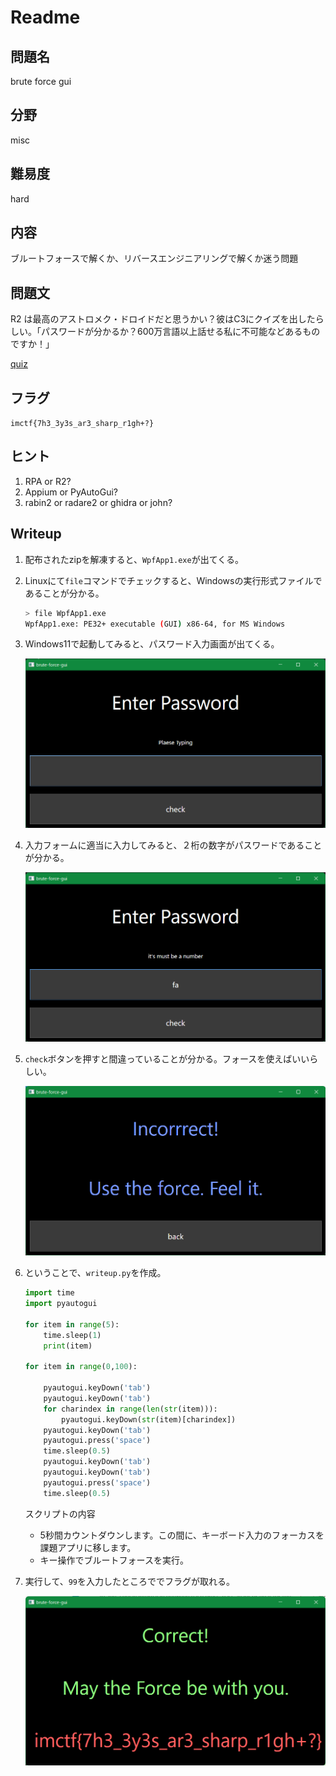 # Readme

## 問題名

brute force gui

## 分野

misc

## 難易度

hard

## 内容

ブルートフォースで解くか、リバースエンジニアリングで解くか迷う問題

## 問題文

R2 は最高のアストロメク・ドロイドだと思うかい？彼はC3にクイズを出したらしい。「パスワードが分かるか？600万言語以上話せる私に不可能などあるものですか！」

[quiz](./dist/brute-force-gui.zip)

## フラグ

`imctf{7h3_3y3s_ar3_sharp_r1gh+?}`

## ヒント

1. RPA or R2?
1. Appium or PyAutoGui?
1. rabin2 or radare2 or ghidra or john?

## Writeup

1. 配布されたzipを解凍すると、`WpfApp1.exe`が出てくる。
1. Linuxにて`file`コマンドでチェックすると、Windowsの実行形式ファイルであることが分かる。

    ```sh
    > file WpfApp1.exe
    WpfApp1.exe: PE32+ executable (GUI) x86-64, for MS Windows
    ```

1. Windows11で起動してみると、パスワード入力画面が出てくる。

    ![img1](./img/1.png)

1. 入力フォームに適当に入力してみると、２桁の数字がパスワードであることが分かる。

    ![img2](./img/2.png)

1. `check`ボタンを押すと間違っていることが分かる。フォースを使えばいいらしい。

    ![img3](./img/3.png)

1. ということで、`writeup.py`を作成。

    ```py
    import time
    import pyautogui

    for item in range(5):
        time.sleep(1)
        print(item)

    for item in range(0,100):
        
        pyautogui.keyDown('tab')
        pyautogui.keyDown('tab')
        for charindex in range(len(str(item))):
            pyautogui.keyDown(str(item)[charindex])
        pyautogui.keyDown('tab')
        pyautogui.press('space')
        time.sleep(0.5)
        pyautogui.keyDown('tab')
        pyautogui.keyDown('tab')
        pyautogui.press('space')
        time.sleep(0.5)
    ```

    スクリプトの内容

    - 5秒間カウントダウンします。この間に、キーボード入力のフォーカスを課題アプリに移します。
    - キー操作でブルートフォースを実行。

1. 実行して、`99`を入力したところででフラグが取れる。

    ![img4](./img/4.png)
